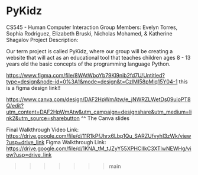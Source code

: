 # PyKidz
CS545 - Human Computer Interaction
Group Members: Evelyn Torres, Sophia Rodriguez, Elizabeth Bruski, Nicholas Mohamed, & Katherine Shagalov
Project Description:

Our term project is called PyKidz, where our group will be creating a website that will act as an educational tool that teaches children ages 8 - 13 years old the basic concepts of the programming language Python. 

https://www.figma.com/file/8WAtWboYb79Kl9nib2fd7U/Untitled?type=design&node-id=0%3A1&mode=design&t=CzlMI58pMlq15Y04-1
this is a figma design link!!


https://www.canva.com/design/DAF2HpWmAtw/e_jNWRZLWetDs09uioPT8Q/edit?utm_content=DAF2HpWmAtw&utm_campaign=designshare&utm_medium=link2&utm_source=sharebutton
^^ The Canva slides


Final Walkthrough Video Link: https://drive.google.com/file/d/11R1kPfJhrx6Lbp1Qu_SARZUfvyhI3zWk/view?usp=drive_link
Figma Walkthrough Link: https://drive.google.com/file/d/1KNA_tM_tJZyY55XPHCIIkC3XTlwNEWHg/view?usp=drive_link

>>>>>>> main


